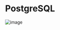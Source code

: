 # PostgreSQL
![image](https://github.com/ranbirsingh-max/PostgreSQL/assets/106223825/dd21c489-3e6e-4fc2-a18e-a4cad350fca2)

